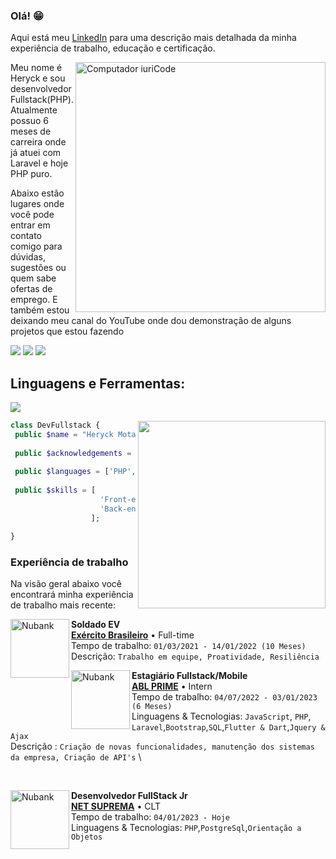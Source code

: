### Olá! 😁
Aqui está meu [LinkedIn](https://www.linkedin.com/in/heryckmbss/) para uma descrição mais detalhada da minha experiência de trabalho, educação e certificação.

<img src="https://raw.githubusercontent.com/MicaelliMedeiros/micaellimedeiros/master/image/computer-illustration.png" min-width="400px" max-width="400px" width="400px" align="right" alt="Computador iuriCode">

<p align="left"> 
 Meu nome é Heryck e sou desenvolvedor Fullstack(PHP). Atualmente possuo 6 meses de carreira onde já atuei com Laravel e hoje PHP puro.
</p>

<p align="left">
  Abaixo estão lugares onde você pode entrar em contato comigo para dúvidas, sugestões ou quem sabe ofertas de emprego.
  E também estou deixando meu canal do YouTube onde dou demonstração de alguns projetos que estou fazendo
</p>

<p align="left">
  <a href="heryckmota@gmail.com" alt="Gmail">
  <img src="https://img.shields.io/badge/-Gmail-FF0000?style=flat-square&labelColor=FF0000&logo=gmail&logoColor=white&link=LINK-DO-SEU-EMAIL" /></a>

  <a href="https://www.linkedin.com/in/heryckmbss/" alt="Linkedin">
  <img src="https://img.shields.io/badge/-Linkedin-0e76a8?style=flat-square&logo=Linkedin&logoColor=white&link=LINK-DO-SEU-LINKEDIN" /></a>

  <a href="#" alt="Youtube">
  <img src="https://img.shields.io/badge/-YouTube-FF0000?style=flat-square&labelColor=FF0000&logo=youtube"/></a>

</p>  

## **Linguagens e Ferramentas:**  
<p align="left">
  <a href="https://skillicons.dev">
    <img src="https://skillicons.dev/icons?i=php,laravel,nodejs,html,css,bootstrap,js,jquery,git" />
  </a>
</p>

<img align="right" width="300" src="https://i2.wp.com/allhtaccess.info/wp-content/uploads/2018/03/programming.gif?fit=1281%2C716&ssl=1" />

```php
class DevFullstack {
 public $name = "Heryck Mota";
 
 public $acknowledgements = ['MVC','structured database','Backend','Frontend(loading)'];
 
 public $languages = ['PHP', 'JS', 'SQL']; 
 
 public $skills = [ 
                    'Front-end' => ['Jquery', 'Ajax', 'Bootstrap']
                    'Back-end' => ['Laravel','SQL','PHP']
                  ];

}
```


### **Experiência de trabalho**
Na visão geral abaixo você encontrará minha experiência de trabalho mais recente:

[<img align="left" height="94px" width="94px" alt="Nubank" src="https://v5j9q4b5.rocketcdn.me/wp-content/uploads/2021/04/simbolos-do-exercito-brasileiro-o-que-representam-os-emblemas-militares.jpg"/>](https://nubank.com.br/)

**Soldado EV** \
[**Exército Brasileiro**](https://www.eb.mil.br) • Full-time \
 Tempo de trabalho: `01/03/2021 - 14/01/2022 (10 Meses)`\
 Descrição: `Trabalho em equipe, Proatividade, Resiliência`
<br/>

[<img align="left" height="94px" width="94px" alt="Nubank" src="https://is1-ssl.mzstatic.com/image/thumb/Purple115/v4/7a/d2/a6/7ad2a6af-3e41-34a8-2a76-76a078052f01/source/512x512bb.jpg"/>](https://nubank.com.br/)

**Estagiário Fullstack/Mobile** \
[**ABL PRIME**](https://ablprime.com.br/) • Intern \
Tempo de trabalho: `04/07/2022 - 03/01/2023 (6 Meses)`\
Linguagens & Tecnologias: `JavaScript`, `PHP`, `Laravel`,`Bootstrap`,`SQL`,`Flutter & Dart`,`Jquery & Ajax`\
Descrição : `Criação de novas funcionalidades, manutenção dos sistemas da empresa, Criação de API's` \
<!-- Projetos em destaque: [Ignite](), [Bootcamp]() -->
<br/>

[<img align="left" height="94px" width="94px" alt="Nubank" src="https://netsuprema.com.br/img/logo-whatsapp.png"/>](https://nubank.com.br/)

**Desenvolvedor FullStack Jr** \
[**NET SUPREMA**](https://netsuprema.com.br/) • CLT \
Tempo de trabalho: `04/01/2023 - Hoje`\
Linguagens & Tecnologias: `PHP`,`PostgreSql`,`Orientação a Objetos`
<br/>
<br/>


